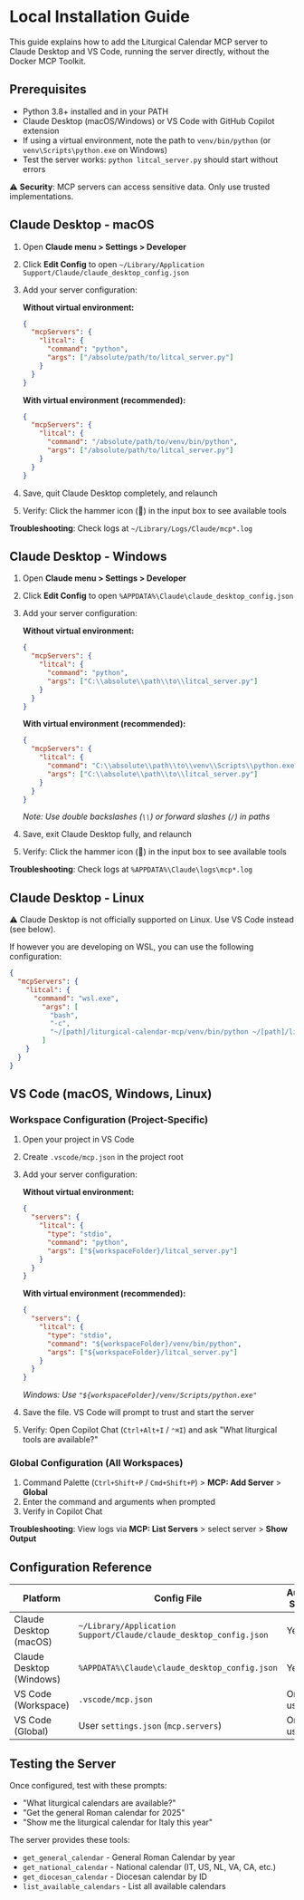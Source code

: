 # Local Installation Guide

This guide explains how to add the Liturgical Calendar MCP server to Claude Desktop and VS Code,
running the server directly, without the Docker MCP Toolkit.

## Prerequisites

- Python 3.8+ installed and in your PATH
- Claude Desktop (macOS/Windows) or VS Code with GitHub Copilot extension
- If using a virtual environment, note the path to `venv/bin/python` (or `venv\Scripts\python.exe` on Windows)
- Test the server works: `python litcal_server.py` should start without errors

⚠️ **Security**: MCP servers can access sensitive data. Only use trusted implementations.

## Claude Desktop - macOS

1. Open **Claude menu > Settings > Developer**
2. Click **Edit Config** to open `~/Library/Application Support/Claude/claude_desktop_config.json`
3. Add your server configuration:

   **Without virtual environment:**

   ```json
   {
     "mcpServers": {
       "litcal": {
         "command": "python",
         "args": ["/absolute/path/to/litcal_server.py"]
       }
     }
   }
   ```

   **With virtual environment (recommended):**

   ```json
   {
     "mcpServers": {
       "litcal": {
         "command": "/absolute/path/to/venv/bin/python",
         "args": ["/absolute/path/to/litcal_server.py"]
       }
     }
   }
   ```

4. Save, quit Claude Desktop completely, and relaunch
5. Verify: Click the hammer icon (🔨) in the input box to see available tools

**Troubleshooting**: Check logs at `~/Library/Logs/Claude/mcp*.log`

## Claude Desktop - Windows

1. Open **Claude menu > Settings > Developer**
2. Click **Edit Config** to open `%APPDATA%\Claude\claude_desktop_config.json`
3. Add your server configuration:

   **Without virtual environment:**

   ```json
   {
     "mcpServers": {
       "litcal": {
         "command": "python",
         "args": ["C:\\absolute\\path\\to\\litcal_server.py"]
       }
     }
   }
   ```

   **With virtual environment (recommended):**

   ```json
   {
     "mcpServers": {
       "litcal": {
         "command": "C:\\absolute\\path\\to\\venv\\Scripts\\python.exe",
         "args": ["C:\\absolute\\path\\to\\litcal_server.py"]
       }
     }
   }
   ```

   *Note: Use double backslashes (`\\`) or forward slashes (`/`) in paths*

4. Save, exit Claude Desktop fully, and relaunch
5. Verify: Click the hammer icon (🔨) in the input box to see available tools

**Troubleshooting**: Check logs at `%APPDATA%\Claude\logs\mcp*.log`

## Claude Desktop - Linux

⚠️ Claude Desktop is not officially supported on Linux. Use VS Code instead (see below).

If however you are developing on WSL, you can use the following configuration:

  ```json
  {
    "mcpServers": {
      "litcal": {
        "command": "wsl.exe",
          "args": [
            "bash",
            "-c",
            "~/[path]/liturgical-calendar-mcp/venv/bin/python ~/[path]/liturgical-calendar-mcp/litcal_server.py"
          ]
      }
    }
  }
  ```

## VS Code (macOS, Windows, Linux)

### Workspace Configuration (Project-Specific)

1. Open your project in VS Code
2. Create `.vscode/mcp.json` in the project root
3. Add your server configuration:

   **Without virtual environment:**

   ```json
   {
     "servers": {
       "litcal": {
         "type": "stdio",
         "command": "python",
         "args": ["${workspaceFolder}/litcal_server.py"]
       }
     }
   }
   ```

   **With virtual environment (recommended):**

   ```json
   {
     "servers": {
       "litcal": {
         "type": "stdio",
         "command": "${workspaceFolder}/venv/bin/python",
         "args": ["${workspaceFolder}/litcal_server.py"]
       }
     }
   }
   ```

   *Windows: Use `"${workspaceFolder}/venv/Scripts/python.exe"`*

4. Save the file. VS Code will prompt to trust and start the server
5. Verify: Open Copilot Chat (`Ctrl+Alt+I` / `⌃⌘I`) and ask "What liturgical tools are available?"

### Global Configuration (All Workspaces)

1. Command Palette (`Ctrl+Shift+P` / `Cmd+Shift+P`) > **MCP: Add Server** > **Global**
2. Enter the command and arguments when prompted
3. Verify in Copilot Chat

**Troubleshooting**: View logs via **MCP: List Servers** > select server > **Show Output**

## Configuration Reference

| Platform | Config File | Auto-Start |
|----------|-------------|------------|
| Claude Desktop (macOS) | `~/Library/Application Support/Claude/claude_desktop_config.json` | Yes |
| Claude Desktop (Windows) | `%APPDATA%\Claude\claude_desktop_config.json` | Yes |
| VS Code (Workspace) | `.vscode/mcp.json` | On use |
| VS Code (Global) | User `settings.json` (`mcp.servers`) | On use |

## Testing the Server

Once configured, test with these prompts:

- "What liturgical calendars are available?"
- "Get the general Roman calendar for 2025"
- "Show me the liturgical calendar for Italy this year"

The server provides these tools:

- `get_general_calendar` - General Roman Calendar by year
- `get_national_calendar` - National calendar (IT, US, NL, VA, CA, etc.)
- `get_diocesan_calendar` - Diocesan calendar by ID
- `list_available_calendars` - List all available calendars
